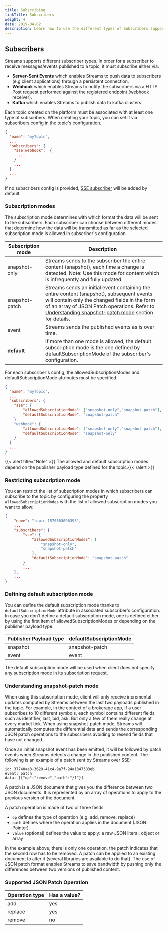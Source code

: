 ```yaml
---
title: Subscribing
linkTitle: Subscribers
weight: 4
date: 2019-04-02
description: Learn how to use the different types of Subscribers supported by Streams.
---
```


## Subscribers

Streams supports different subscriber types. In order for a subscriber to receive messages/events published to a topic, it must subscribe either via:

* **Server-Sent Events** which enables Streams to push data to subscribers (e.g client applications) through a persistent connection.
* **Webhook** which enables Streams to notify the subscribers via a HTTP Post request performed against the registered endpoint (webhook receiver).
* **Kafka** which enables Streams to publish data to kafka clusters.

Each topic created on the platform must be associated with at least one type of subscribers.
When creating your topic, you can set it via subscribers config in the topic's configuration.

```json
{
  "name": "myTopic",
  ...
  "subscribers": {
    "sse|webhook":  {
      ...
    }
    ...
  }
  ...
}
```

If no subscribers config is provided, [SSE subscriber](../subscribers/subscriber-sse) will be added by default.

### Subscription modes

The subscription mode determines with which format the data will be sent to the subscribers.
Each subscriber can choose between different modes that determine how the data will be transmitted as far as the selected subscription mode is allowed in subscriber's configuration.

| Subscription mode | Description |
|-------------------|-------------|
| snapshot-only     | Streams sends to the subscriber the entire content (snapshot), each time a change is detected. Note: Use this mode for content which is infrequently and fully updated. |
| snapshot-patch    | Streams sends an initial event containing the entire content (snapshot), subsequent events will contain only the changed fields in the form of an array of JSON Patch operations. Refer to [Understanding snapshot-patch mode](#understanding-snapshot-patch-mode) section for details. |
| event    | Streams sends the published events as is over time. |
| **default** | If more than one mode is allowed, the default subscription mode is the one defined by defaultSubscriptionMode of the subscriber's configuration. |

For each subscriber's config, the allowedSubscriptionModes and defaultSubscriptionMode attributes must be specified.

```json
{
  "name": "myTopic",
  ...
  "subscribers": {
    "sse": {
        "allowedSubscriptionMode": ["snapshot-only","snapshot-patch"],
        "defaultSubscriptionMode": "snapshot-patch"
    }
    "webhook": {
        "allowedSubscriptionMode": ["snapshot-only","snapshot-patch"],
        "defaultSubscriptionMode": "snapshot-only"
    }
  }
  ...
}
```

{{< alert title="Note" >}} The allowed and default subscription modes depend on the publisher payload type defined for the topic.{{< /alert >}}

### Restricting subscription mode

You can restrict the list of subscription modes in which subscribers can subscribe to the topic by configuring the property `allowedSubscriptionModes` with the list of allowed subscription modes you want to allow:

```json
{
    "name": "topic-1570803096398",
    ...
    "subscribers": {
        "sse": {
            "allowedSubscriptionModes": [
                "snapshot-only",
                "snapshot-patch"
            ],
            "defaultSubscriptionMode": "snapshot-patch"
        }
        ...
    },
    ...
}
```

### Defining default subscription mode

You can define the default subscription mode thanks to `defaultSubscriptionMode` attribute in associated subscriber's configuration.
In case you don't define a default subscription mode, one is defined either by using the first item of allowedSubscriptionModes or depending on the publisher payload type.

| Publisher Payload type | defaultSubscriptionMode |
|----------------|--------------|
| snapshot | snapshot-patch |
| event | event |

The default subscription mode will be used when client does not specify any subscription mode in its subscription request.

### Understanding snapshot-patch mode

When using this subscription mode, client will only receive incremental updates computed by Streams between the last two payloads published in the topic.
For example, in the context of a brokerage app, if a user subscribes to 10 different symbols, each symbol contains different fields such as identifier, last, bid, ask. But only a few of them really change at every market tick. When using snapshot-patch mode, Streams will automatically computes the differential data and sends the corresponding JSON patch operations to the subscribers avoiding to resend fields that have not changed.

Once an initial snapshot event has been emitted, it will be followed by patch events when Streams detects a change in the published content. The following is an example of a patch sent by Streams over SSE:

```
id: 37740aa3-3629-41c4-9a7f-24a1347383eb
event: patch
data: [{"op":"remove","path":"/1"}]
```

A patch is a JSON document that gives you the difference between two JSON documents. It is represented by an array of operations to apply to the previous version of the document.

A patch operation is made of two or three fields:

* `op` defines the type of operation (e.g. add, remove, replace)
* `path` defines where the operation applies in the document (JSON Pointer)
* `value` (optional) defines the value to apply: a raw JSON literal, object or array

In the example above, there is only one operation, the patch indicates that the second row has to be removed. A patch can be applied to an existing document to alter it (several libraries are available to do that). The use of JSON patch format enables Streams to save bandwidth by pushing only the differences between two versions of published content.

### Supported JSON Patch Operation

| Operation type | Has a value? |
|----------------|--------------|
| add | yes |
| replace | yes |
| remove | no |
